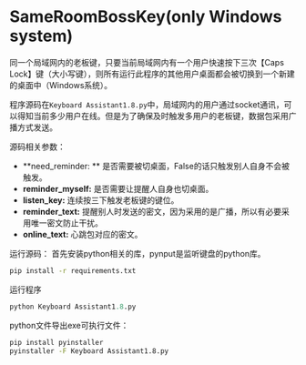 # SameRoomBossKey(only Windows system)

同一个局域网内的老板键，只要当前局域网内有一个用户快速按下三次【Caps Lock】键（大小写键），则所有运行此程序的其他用户桌面都会被切换到一个新建的桌面中（Windows系统）。

程序源码在`Keyboard Assistant1.8.py`中，局域网内的用户通过socket通讯，可以得知当前多少用户在线。但是为了确保及时触发多用户的老板键，数据包采用广播方式发送。

源码相关参数：
- **need_reminder: ** 是否需要被切桌面，False的话只触发别人自身不会被触发。
- **reminder_myself:** 是否需要让提醒人自身也切桌面。
- **listen_key:** 连续按三下触发老板键的键位。
- **reminder_text:** 提醒别人时发送的密文，因为采用的是广播，所以有必要采用唯一密文防止干扰。
- **online_text:** 心跳包对应的密文。

运行源码：
首先安装python相关的库，pynput是监听键盘的python库。

```bash
pip install -r requirements.txt
```

运行程序

```python
python Keyboard Assistant1.8.py
```


python文件导出exe可执行文件：

```bash
pip install pyinstaller
pyinstaller -F Keyboard Assistant1.8.py
```

